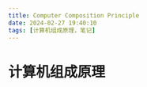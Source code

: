 ```yaml
---
title: Computer Composition Principle
date: 2024-02-27 19:40:10
tags: [计算机组成原理，笔记]
---
```


# 计算机组成原理


